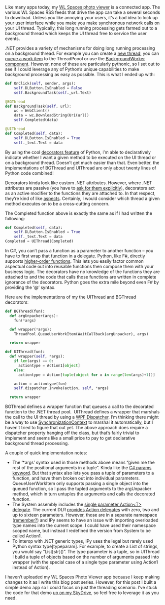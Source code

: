 Like many apps today, my [WL Spaces photo
viewer](http://devhawk.net/2008/11/13/IronPython+And+WPF+Part+1+Introduction.aspx)
is a connected app. The various WL Spaces RSS feeds that drive the app
can take a several seconds to download. Unless you like annoying your
users, it’s a bad idea to lock up your user interface while you make you
make synchronous network calls on your UI thread. Typically, this long
running processing gets farmed out to a background thread which keeps
the UI thread free to service the user events.

.NET provides a variety of mechanisms for doing long running processing
on a background thread. For example you can create a [new
thread](http://msdn.microsoft.com/en-us/library/system.threading.thread.aspx),
you can [queue a work
item](http://msdn.microsoft.com/en-us/library/system.threading.threadpool.queueuserworkitem.aspx)
to the ThreadPoool or use the [BackgroundWorker
component](http://msdn.microsoft.com/en-us/library/system.componentmodel.backgroundworker.aspx).
However, none of these are particularly pythonic, so I set out to see if
I could leverage any of Python’s unique capabilities to make background
processing as easy as possible. This is what I ended up with:

``` python
def OnClick(self, sender, args):  
    self.DLButton.IsEnabled = False  
    self.BackgroundTask(self._url.Text)  

@BGThread
def BackgroundTask(self, url):  
    wc = WebClient()
    data = wc.DownloadString(Uri(url))
    self.Completed(data)  

@UIThread  
def Completed(self, data):  
    self.DLButton.IsEnabled = True
    self._text.Text = data
```

By using the cool [decorators
feature](http://www.python.org/dev/peps/pep-0318/) of Python, I’m able
to declaratively indicate whether I want a given method to be executed
on the UI thread or on a background thread. Doesn’t get much easier than
that. Even better, the implementations of BGThread and UIThread are only
about twenty lines of Python code combined!

Decorators kinda look like custom .NET attributes. However, where .NET
attributes are passive (you have to [ask for them
explicitly](http://msdn.microsoft.com/en-us/library/system.reflection.memberinfo.getcustomattributes.aspx)),
decorators act as an active modifier to the functions they are attached
to. In that respect, they’re kind of like
[aspects](http://en.wikipedia.org/wiki/Aspect-oriented_programming).
Certainly, I would consider which thread a given method executes on to
be a cross-cutting concern.

The Completed function above is exactly the same as if I had written the
following:

``` python
def Completed(self, data):  
    self.DLButton.IsEnabled = True  
    self._text.Text = data  
Completed = UIThread(Completed)
```

In C\#, you can’t pass a function as a parameter to another function –
you have to first wrap that function in a delegate. Python, like F\#,
directly supports [higher-order
functions](http://en.wikipedia.org/wiki/First_order_functions). This
lets you easily factor common aspectual code out into reusable functions
then compose them with your business logic. The decorators have no
knowledge of the functions they are attached to and the code that calls
those functions are written in complete ignorance of the decorators.
Python goes the extra mile beyond even F\# by providing the ‘@’ syntax.

Here are the implementations of my the UIThread and BGThread decorators:

``` python
def BGThread(fun):  
  def argUnpacker(args):  
    fun(*args)

  def wrapper(*args):  
    ThreadPool.QueueUserWorkItem(WaitCallback(argUnpacker), args)

  return wrapper

def UIThread(fun):
  def wrapper(self, *args):
    if len(args) == 0:
      actiontype = Action1[object]
    else:
      actiontype = Action[tuple(object for x in range(len(args)+1))]

    action = actiontype(fun)
    self.dispatcher.Invoke(action, self, *args)

  return wrapper
```

BGThread defines a wrapper function that queues a call to the decorated
function to the .NET thread pool.  UIThread defines a wrapper that
marshals the call to the UI thread by using a [WPF
Dispatcher](http://msdn.microsoft.com/en-us/library/system.windows.threading.dispatcher.aspx).
I’m thinking there might be a way to use
[SynchronizationContext](http://msdn.microsoft.com/en-us/library/system.threading.synchronizationcontext.aspx)
to marshal it automatically, but I haven’t tried to figure that out yet.
The above approach does require a dispatcher property hanging off the
class, but that’s fairly trivial to implement and seems like a small
price to pay to get declarative background thread processing.

A couple of quick implementation notes:

-   The ‘\*args’ syntax used in those methods above means “given me the
    rest of the positional arguments in a tuple”. Kinda like the [C\#
    params
    keyword](http://msdn.microsoft.com/en-us/library/w5zay9db.aspx). But
    that syntax also lets you pass a tuple of parameters to a function,
    and have them broken out into individual parameters.
    QueueUserWorkItem only supports passing a single object into the
    queued function, so I pass the tupled arguments to the argUnpacker
    method, which in turn untuples the arguments and calls the decorated
    function.
-   The System assembly includes the [single parameter Action\<T\>
    delegate](http://msdn.microsoft.com/en-us/library/018hxwa8.aspx).
    The current DLR [provides Action
    delegates](http://www.codeplex.com/IronPython/SourceControl/FileView.aspx?itemId=649845&changeSetId=43712)
    with zero, two and up to sixteen parameters. However, those are in a
    separate namespace
    ([remember?](http://devhawk.net/2008/09/17/DLR+Namespace+Change+Fire+Drill.aspx))
    and IPy seems to have an issue with importing overloaded type names
    into the current scope. I could have used their namespace scoped
    name, but instead I redefined the version from System to be called
    Action1.
-   To interop with .NET generic types, IPy uses the legal but rarely
    used Python syntax type[typeparam]. For example, to create a List of
    strings, you would say “List[str]\(\)”. The type parameter is a tuple,
    so in UIThread I build a tuple of objects based on the number of
    arguments passed into wrapper (with the special case of a single
    type parameter using Action1 instead of Action).

I haven’t uploaded my WL Spaces Photo Viewer app because I keep making
changes to it as I write this blog post series. However, for this post I
built a simple demo app so I could focus on just the threading scenario.
I’ve stuck the code for that demo [up on my
SkyDrive](http://cid-0d9bc809858885a4.skydrive.live.com/self.aspx/DevHawk%20Content/IronPython%20Stuff/WpfThreadDemo.zip),
so feel free to leverage it as you need.
